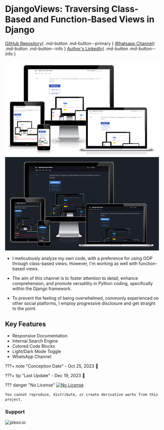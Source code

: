 # DjangoViews: Traversing Class-Based and Function-Based Views in Django
[GitHub Repository](https://github.com/plexoio/collaboration){ .md-button .md-button--primary }
[Whatsapp Channel](https://whatsapp.com/channel/0029VaCsHbn5a23x7hElJL2r){ .md-button .md-button--info }
[Author's LinkedIn](https://www.linkedin.com/in/arellanofrank/){ .md-button .md-button--info }

![Documentation's Mockup Image, Light Mode](./assets/img/mockup-light.png#only-light)
![Documentation's Mockup Image, Dark Mode](./assets/img/mockup-dark.png#only-dark)

- I meticulously analyze my own code, with a preference for using OOP through class-based views. However, I'm working as well with function-based views.

- The aim of this channel is to foster attention to detail, enhance comprehension, and promote versatility in Python coding, specifically within the Django framework.

- To prevent the feeling of being overwhelmed, commonly experienced on other social platforms, I employ progressive disclosure and get straight to the point.

## Key Features

- Responsive Documentation
- Internal Search Engine
- Colored Code Blocks
- Light/Dark Mode Toggle
- WhatsApp Channel

???+ note "Conception Date"
    - Oct 25, 2023 📅

???+ tip "Last Update"
    - Dec 19, 2023 📅

??? danger "No License"
    [![No License](https://img.shields.io/badge/License-No_License-red)](about/LICENSE.md)

    You cannot reproduce, distribute, or create derivative works from this project.

<h3 align="left">Support</h3>
<p><a href="https://www.buymeacoffee.com/plexo.io" rel="noopener noreferrer" target="_blank"> <img align="left" src="https://cdn.buymeacoffee.com/buttons/v2/default-yellow.png" height="50" width="210" alt="plexo.io" /></a></p>
